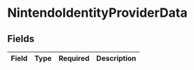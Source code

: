 # NintendoIdentityProviderData


## Fields

| Field       | Type        | Required    | Description |
| ----------- | ----------- | ----------- | ----------- |